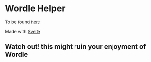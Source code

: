 # Wordle Helper

To be found [here](http://www.toffeemilkshake.co.uk/wordle-helper/index.html)

Made with [Svelte](https://svelte.dev/)

## Watch out! this might ruin your enjoyment of Wordle
